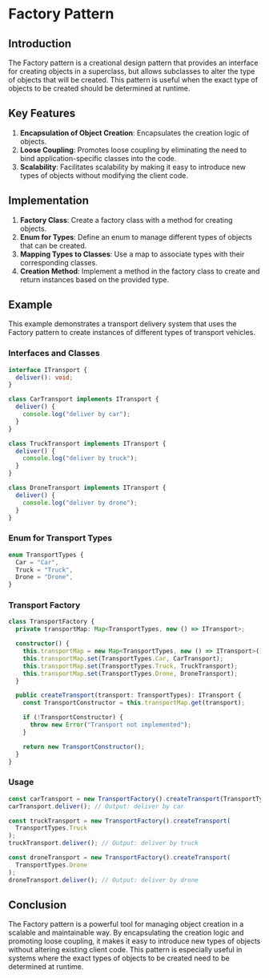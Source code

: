 # Factory Pattern

## Introduction

The Factory pattern is a creational design pattern that provides an interface for creating objects in a superclass, but allows subclasses to alter the type of objects that will be created. This pattern is useful when the exact type of objects to be created should be determined at runtime.

## Key Features

1. **Encapsulation of Object Creation**: Encapsulates the creation logic of objects.
2. **Loose Coupling**: Promotes loose coupling by eliminating the need to bind application-specific classes into the code.
3. **Scalability**: Facilitates scalability by making it easy to introduce new types of objects without modifying the client code.

## Implementation

1. **Factory Class**: Create a factory class with a method for creating objects.
2. **Enum for Types**: Define an enum to manage different types of objects that can be created.
3. **Mapping Types to Classes**: Use a map to associate types with their corresponding classes.
4. **Creation Method**: Implement a method in the factory class to create and return instances based on the provided type.

## Example

This example demonstrates a transport delivery system that uses the Factory pattern to create instances of different types of transport vehicles.

### Interfaces and Classes

```typescript
interface ITransport {
  deliver(): void;
}

class CarTransport implements ITransport {
  deliver() {
    console.log("deliver by car");
  }
}

class TruckTransport implements ITransport {
  deliver() {
    console.log("deliver by truck");
  }
}

class DroneTransport implements ITransport {
  deliver() {
    console.log("deliver by drone");
  }
}
```

### Enum for Transport Types

```typescript
enum TransportTypes {
  Car = "Car",
  Truck = "Truck",
  Drone = "Drone",
}
```

### Transport Factory

```typescript
class TransportFactory {
  private transportMap: Map<TransportTypes, new () => ITransport>;

  constructor() {
    this.transportMap = new Map<TransportTypes, new () => ITransport>();
    this.transportMap.set(TransportTypes.Car, CarTransport);
    this.transportMap.set(TransportTypes.Truck, TruckTransport);
    this.transportMap.set(TransportTypes.Drone, DroneTransport);
  }

  public createTransport(transport: TransportTypes): ITransport {
    const TransportConstructor = this.transportMap.get(transport);

    if (!TransportConstructor) {
      throw new Error("Transport not implemented");
    }

    return new TransportConstructor();
  }
}
```

### Usage

```typescript
const carTransport = new TransportFactory().createTransport(TransportTypes.Car);
carTransport.deliver(); // Output: deliver by car

const truckTransport = new TransportFactory().createTransport(
  TransportTypes.Truck
);
truckTransport.deliver(); // Output: deliver by truck

const droneTransport = new TransportFactory().createTransport(
  TransportTypes.Drone
);
droneTransport.deliver(); // Output: deliver by drone
```

## Conclusion

The Factory pattern is a powerful tool for managing object creation in a scalable and maintainable way. By encapsulating the creation logic and promoting loose coupling, it makes it easy to introduce new types of objects without altering existing client code. This pattern is especially useful in systems where the exact types of objects to be created need to be determined at runtime.
